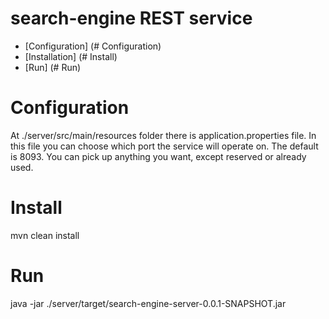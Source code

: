 search-engine REST service
=====================

- [Configuration] (# Configuration)
- [Installation] (# Install)
- [Run] (# Run)

# Configuration
At ./server/src/main/resources folder there is application.properties file.
In this file you can choose which port the service will operate on.
The default is 8093. You can pick up anything you want, except reserved or already used.

# Install
mvn clean install

# Run
java -jar ./server/target/search-engine-server-0.0.1-SNAPSHOT.jar